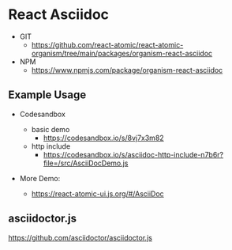 React Asciidoc 
===============
<!--hidden-->
   * GIT
      * https://github.com/react-atomic/react-atomic-organism/tree/main/packages/organism-react-asciidoc 
   * NPM
      * https://www.npmjs.com/package/organism-react-asciidoc 

<!--/hidden-->

## Example Usage
* Codesandbox
   * basic demo
      * https://codesandbox.io/s/8vj7x3m82 
   * http include
      * https://codesandbox.io/s/asciidoc-http-include-n7b6r?file=/src/AsciiDocDemo.js


* More Demo:
   * https://react-atomic-ui.js.org/#/AsciiDoc

## asciidoctor.js 
https://github.com/asciidoctor/asciidoctor.js



